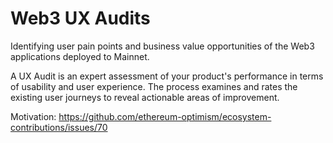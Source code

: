 # Web3 UX Audits
Identifying user pain points and business value opportunities of the Web3 applications deployed to Mainnet.

A UX Audit is an expert assessment of your product's performance in terms of usability and user experience. The process examines and rates the existing user journeys to reveal actionable areas of improvement.

Motivation: https://github.com/ethereum-optimism/ecosystem-contributions/issues/70
